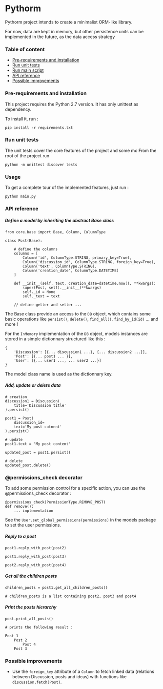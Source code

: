 # Pythorm

Pythorm project intends to create a minimalist ORM-like library. 

For now, data are kept in memory, but other persistence units can be implemented in the future, as the data access strategy

### Table of content

* [Pre-requirements and installation](#pre-requirements-and-installation)
* [Run unit tests](#run-unit-tests)
* [Run main script](#run-main-script)
* [API reference](#api-reference)
* [Possible improvements](#possible-improvements)

### Pre-requirements and installation

This project requires the Python 2.7 version. It has only unittest as dependency.

To install it, run : 

```
pip install -r requirements.txt
```

### Run unit tests

The unit tests cover the core features of the project and some mo From the root of the project run

```
python -m unittest discover tests
```

### Usage

To get a complete tour of the implemented features, just run :

```
python main.py
```

### API reference

##### Define a model by inheriting the abstract Base class

```
from core.base import Base, Column, ColumnType

class Post(Base):

    # define the columns
    columns = [
        Column('id', ColumnType.STRING, primary_key=True),
        Column('discussion_id', ColumnType.STRING, foreign_key=True),
        Column('text', ColumnType.STRING),
        Column('creation_date', ColumnType.DATETIME)
    ]

    def __init__(self, text, creation_date=datetime.now(), **kwargs):
        super(Post, self).__init__(**kwargs)
        self._id = None
        self._text = text

    // define getter and setter ...
```

The Base class provide an access to the `DB` object, which contains some basic operations like `persist()`, `delete()`, `find_all()`, `find_by_id(id)` ... and more !

For the `InMemory` implementation of the `DB` object, models instances are stored in a simple dictionnary structured like this :

```
{
    'Discussion': [{... discussion1 ...}, {... discussion2 ...}],
    'Post': [{... post1 ... }],
    'User': [{... user1 ..., ... user2 ...}]
}
```

The model class name is used as the dictionnary key.

##### Add, update or delete data

```
# creation
discussion1 = Discussion(
    title='Discussion title'
).persist()

post1 = Post(
    discussion_id=
    text='My post cotnent'
).persist()

# update
post1.text = 'My post content'

updated_post = post1.persist()

# delete
updated_post.delete()
```

### @permissions_check decorator

To add some permission control for a specific action, you can use the @permissions_check decorator : 

```
@permissions_check(PermissionType.REMOVE_POST)
def remove():
    ... implementation 
```

See the `User.set_global_permissions(permissions)` in the models package to set the user permissions.

##### Reply to a post

```
post1.reply_with_post(post2)

post1.reply_with_post(post3)

post2.reply_with_post(post4)
```

##### Get all the children posts

```
children_posts = post1.get_all_children_posts()

# children_posts is a list containing post2, post3 and post4
```

##### Print the posts hierarchy

```
post.print_all_posts()

# prints the following result :

Post 1
    Post 2
        Post 4
    Post 3
```

### Possible improvements

* Use the `foreign_key` attribute of a `Column` to fetch linked data (relations between Discussion, posts and ideas) with functions like `discussion.fetch(Post)`.



